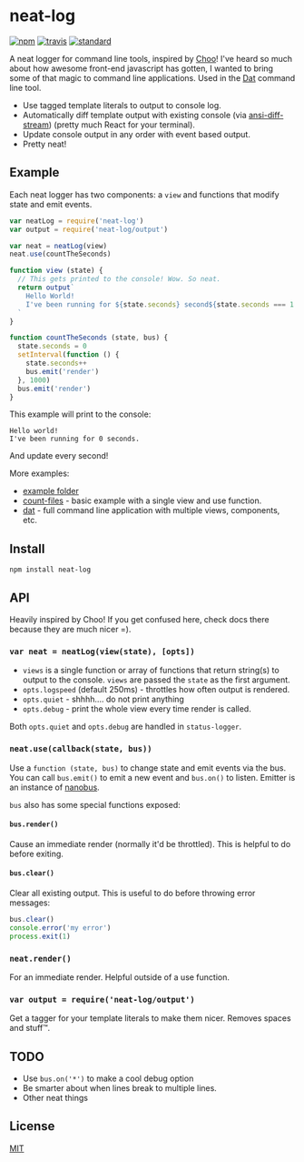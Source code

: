 # neat-log

[![npm][npm-image]][npm-url]
[![travis][travis-image]][travis-url]
[![standard][standard-image]][standard-url]

A neat logger for command line tools, inspired by [Choo](https://github.com/yoshuawuyts/choo)! I've heard so much about how awesome front-end javascript has gotten, I wanted to bring some of that magic to command line applications. Used in the [Dat](https://github.com/datproject/dat) command line tool.

* Use tagged template literals to output to console log.
* Automatically diff template output with existing console (via [ansi-diff-stream](https://github.com/mafintosh/ansi-diff-stream)) (pretty much React for your terminal).
* Update console output in any order with event based output.
* Pretty neat!

## Example

Each neat logger has two components: a `view` and functions that modify state and emit events.

```js
var neatLog = require('neat-log')
var output = require('neat-log/output')

var neat = neatLog(view)
neat.use(countTheSeconds)

function view (state) {
  // This gets printed to the console! Wow. So neat.
  return output`
    Hello World!
    I've been running for ${state.seconds} second${state.seconds === 1 ? '' : 's'}.
  `
}

function countTheSeconds (state, bus) {
  state.seconds = 0
  setInterval(function () {
    state.seconds++
    bus.emit('render')
  }, 1000)
  bus.emit('render')
}
```

This example will print to the console: 

```
Hello world!
I've been running for 0 seconds.
```

And update every second!

More examples:

* [example folder](/examples)
* [count-files](https://github.com/joehand/count-files) - basic example with a single view and use function.
* [dat](https://github.com/datproject/dat) - full command line application with multiple views, components, etc.

## Install

```
npm install neat-log
```

## API

Heavily inspired by Choo! If you get confused here, check docs there because they are much nicer =).

### `var neat = neatLog(view(state), [opts])`

* `views` is a single function or array of functions that return string(s) to output to the console. `views` are passed the `state` as the first argument.
* `opts.logspeed` (default 250ms) - throttles how often output is rendered.
* `opts.quiet` - shhhh.... do not print anything
* `opts.debug` - print the whole view every time render is called.

Both `opts.quiet` and `opts.debug` are handled in `status-logger`.

### `neat.use(callback(state, bus))`

Use a `function (state, bus)` to change state and emit events via the bus. You can call `bus.emit()` to emit a new event and `bus.on()` to listen. Emitter is an instance of [nanobus](https://github.com/yoshuawuyts/nanobus/).

`bus` also has some special functions exposed:

#### `bus.render()`

Cause an immediate render (normally it'd be throttled). This is helpful to do before exiting.

#### `bus.clear()`

Clear all existing output. This is useful to do before throwing error messages:

```js
bus.clear()
console.error('my error')
process.exit(1)
```

### `neat.render()`

For an immediate render. Helpful outside of a use function.

### `var output = require('neat-log/output')`

Get a tagger for your template literals to make them nicer. Removes spaces and stuff™.

## TODO

* Use `bus.on('*')` to make a cool debug option
* Be smarter about when lines break to multiple lines.
* Other neat things

## License

[MIT](LICENSE.md)

[npm-image]: https://img.shields.io/npm/v/neat-log.svg?style=flat-square
[npm-url]: https://www.npmjs.com/package/neat-log
[travis-image]: https://img.shields.io/travis/joehand/neat-log.svg?style=flat-square
[travis-url]: https://travis-ci.org/joehand/neat-log
[standard-image]: https://img.shields.io/badge/code%20style-standard-brightgreen.svg?style=flat-square
[standard-url]: http://npm.im/standard
